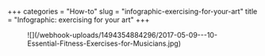 +++
categories = "How-to"
slug = "infographic-exercising-for-your-art"
title = "Infographic: exercising for your art"
+++

<figure data-type="image">
![](/webhook-uploads/1494354884296/2017-05-09---10-Essential-Fitness-Exercises-for-Musicians.jpg)
</figure>
